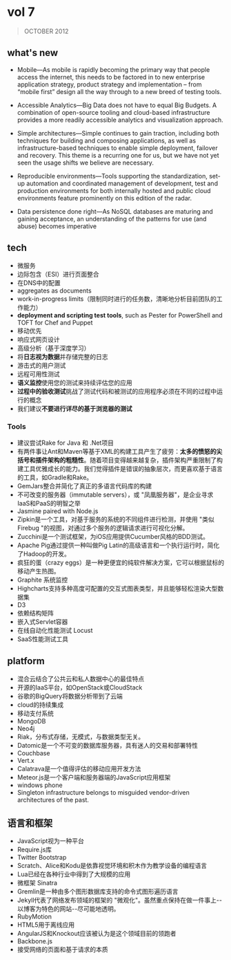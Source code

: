 # vol 7

> OCTOBER 2012



## what's new

- Mobile—As mobile is rapidly becoming the primary way that people access the internet, this needs to be factored in to new enterprise application strategy, product strategy and implementation – from “mobile first” design all the way through to a new breed of testing tools.

- Accessible Analytics—Big Data does not have to equal Big Budgets. A combination of open-source tooling and cloud-based infrastructure provides a more readily accessible analytics and visualization approach.
- Simple architectures—Simple continues to gain traction, including both techniques for building and composing applications, as well as infrastructure-based techniques to enable simple deployment, failover and recovery. This theme is a recurring one for us, but we have not yet seen the usage shifts we believe are necessary.
- Reproducible environments—Tools supporting the standardization, set-up automation and coordinated management of development, test and production environments for both internally hosted and public cloud environments feature prominently on this edition of the radar.
- Data persistence done right—As NoSQL databases are maturing and gaining acceptance, an understanding of the patterns for use (and abuse) becomes imperative

## tech

- 微服务
-  边际包含（ESI）进行页面整合
- 在DNS中的配置
- aggregates as documents
- work-in-progress limits（限制同时进行的任务数，清晰地分析目前团队的工作能力）
- **deployment and scripting test tools**, such as Pester for PowerShell and TOFT for Chef and Puppet
- 移动优先
- 响应式网页设计
- 高级分析（基于深度学习）
- 将**日志视为数据**并存储完整的日志
- 游击式的用户测试
- 远程可用性测试
- **语义监控**使用您的测试来持续评估您的应用
- **过程中的验收测试**挑战了测试代码和被测试的应用程序必须在不同的过程中运行的概念
- 我们建议**不要进行详尽的基于浏览器的测试**



### Tools

- 建议尝试Rake for Java 和 .Net项目
- 有两件事让Ant和Maven等基于XML的构建工具产生了疲劳：**太多的愤怒的尖括号和插件架构的粗糙性**。随着项目变得越来越复杂，插件架构严重限制了构建工具优雅成长的能力。我们觉得插件是错误的抽象层次，而更喜欢基于语言的工具，如Gradle和Rake。
- GemJars整合并简化了真正的多语言代码库的构建
- 不可改变的服务器（immutable servers），或 "凤凰服务器"，是企业寻求IaaS和PaaS的明智之举
- Jasmine paired with Node.js
- Zipkin是一个工具，对基于服务的系统的不同组件进行检测，并使用 "类似Firebug "的视图，对通过多个服务的逻辑请求进行可视化分解。
- Zucchini是一个测试框架，为iOS应用提供Cucumber风格的BDD测试。
- Apache Pig通过提供一种叫做Pig Latin的高级语言和一个执行运行时，简化了Hadoop的开发。
- 疯狂的蛋（crazy eggs）是一种更便宜的纯软件解决方案，它可以根据鼠标的移动产生热图。
- Graphite 系统监控
- Highcharts支持多种高度可配置的交互式图表类型，并且能够轻松渲染大型数据集
- D3
- 依赖结构矩阵
- 嵌入式Servlet容器
- 在线自动化性能测试 Locust
- SaaS性能测试工具



## platform

- 混合云结合了公共云和私人数据中心的最佳特点
- 开源的IaaS平台，如OpenStack或CloudStack
- 谷歌的BigQuery将数据分析带到了云端
- cloud的持续集成
- 移动支付系统
- MongoDB
- Neo4j
- Riak，分布式存储，无模式，与数据类型无关。
- Datomic是一个不可变的数据库服务器，具有迷人的交易和部署特性
- Couchbase
- Vert.x
- Calatrava是一个值得评估的移动应用开发方法
- Meteor.js是一个客户端和服务器端的JavaScript应用框架
- windows phone
- Singleton infrastructure belongs to misguided vendor-driven architectures of the past.



## 语言和框架

- JavaScript视为一种平台
- Require.js库
- Twitter Bootstrap
- Scratch、Alice和Kodu是依靠视觉环境和积木作为教学设备的编程语言
- Lua已经在各种行业中得到了大规模的应用
- 微框架 Sinatra
- Gremlin是一种由多个图形数据库支持的命令式图形遍历语言
- Jekyll代表了网络发布领域的框架的 "微观化"。虽然重点保持在做一件事上--以博客为特色的网站--尽可能地透明。
- RubyMotion
- HTML5用于离线应用
- AngularJS和Knockout应该被认为是这个领域目前的领跑者
- Backbone.js
- 接受网络的页面和基于请求的本质

